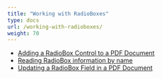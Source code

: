 ```yaml
---
title: "Working with RadioBoxes"
type: docs
url: /working-with-radioboxes/
weight: 70
---
```


- [Adding a RadioBox Control to a PDF Document](/adding-a-radiobox-control-to-a-pdf-document-html/)
- [Reading RadioBox information by name](/reading-radiobox-information-by-name-html/)
- [Updating a RadioBox Field in a PDF Document](/updating-a-radiobox-field-in-a-pdf-document-html/)
